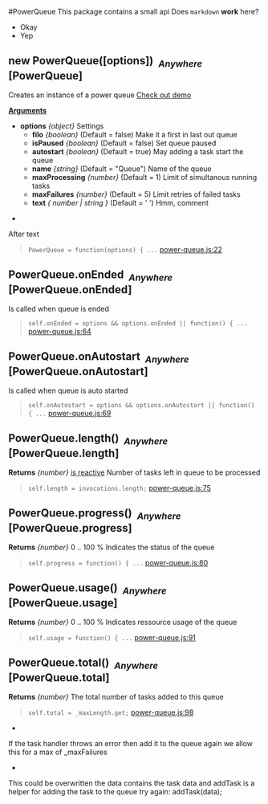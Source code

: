 #PowerQueue
This package contains a small api
Does `markdown` __work__ here?
* Okay
* Yep

## new PowerQueue([options])&nbsp;&nbsp;<sub><i>Anywhere</i></sub> [PowerQueue] ##
Creates an instance of a power queue 
[Check out demo](http://power-queue-test.meteor.com/)

<u><b>Arguments</b></u>

* __options__ *{object}*
  Settings
    - __filo__ *{boolean}*    (Default = false)
Make it a first in last out queue
    - __isPaused__ *{boolean}*    (Default = false)
Set queue paused
    - __autostart__ *{boolean}*    (Default = true)
May adding a task start the queue
    - __name__ *{string}*    (Default = "Queue")
Name of the queue
    - __maxProcessing__ *{number}*    (Default = 1)
Limit of simultanous running tasks
    - __maxFailures__ *{number}*    (Default = 5)
Limit retries of failed tasks
    - __text__ *{ number | string }*    (Default = ' ')
Hmm, comment

-
After text

> ```PowerQueue = function(options) { ...``` [power-queue.js:22](power-queue.js#L22)

## PowerQueue.onEnded&nbsp;&nbsp;<sub><i>Anywhere</i></sub> [PowerQueue.onEnded] ##
Is called when queue is ended

> ```self.onEnded = options && options.onEnded || function() { ...``` [power-queue.js:64](power-queue.js#L64)

## PowerQueue.onAutostart&nbsp;&nbsp;<sub><i>Anywhere</i></sub> [PowerQueue.onAutostart] ##
Is called when queue is auto started

> ```self.onAutostart = options && options.onAutostart || function() { ...``` [power-queue.js:69](power-queue.js#L69)

## PowerQueue.length()&nbsp;&nbsp;<sub><i>Anywhere</i></sub> [PowerQueue.length] ##

__Returns__  *{number}*  <u>is reactive</u>
Number of tasks left in queue to be processed

> ```self.length = invocations.length;``` [power-queue.js:75](power-queue.js#L75)

## PowerQueue.progress()&nbsp;&nbsp;<sub><i>Anywhere</i></sub> [PowerQueue.progress] ##

__Returns__  *{number}*
0 .. 100 % Indicates the status of the queue

> ```self.progress = function() { ...``` [power-queue.js:80](power-queue.js#L80)

## PowerQueue.usage()&nbsp;&nbsp;<sub><i>Anywhere</i></sub> [PowerQueue.usage] ##

__Returns__  *{number}*
0 .. 100 % Indicates ressource usage of the queue

> ```self.usage = function() { ...``` [power-queue.js:91](power-queue.js#L91)

## PowerQueue.total()&nbsp;&nbsp;<sub><i>Anywhere</i></sub> [PowerQueue.total] ##

__Returns__  *{number}*
The total number of tasks added to this queue

> ```self.total = _maxLength.get;``` [power-queue.js:98](power-queue.js#L98)

-
If the task handler throws an error then add it to the queue again
we allow this for a max of _maxFailures

-
This could be overwritten the data contains the task data and addTask
is a helper for adding the task to the queue
try again: addTask(data);
